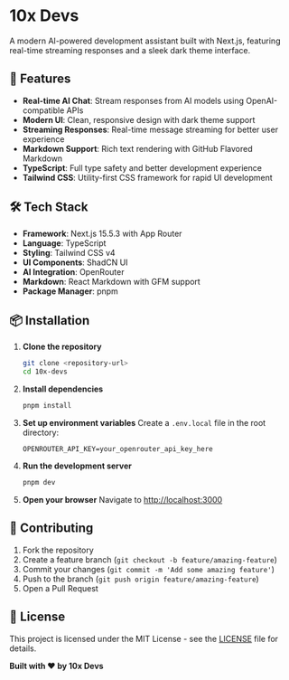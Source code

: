 # 10x Devs

A modern AI-powered development assistant built with Next.js, featuring real-time streaming responses and a sleek dark theme interface.

## 🚀 Features

- **Real-time AI Chat**: Stream responses from AI models using OpenAI-compatible APIs
- **Modern UI**: Clean, responsive design with dark theme support
- **Streaming Responses**: Real-time message streaming for better user experience
- **Markdown Support**: Rich text rendering with GitHub Flavored Markdown
- **TypeScript**: Full type safety and better development experience
- **Tailwind CSS**: Utility-first CSS framework for rapid UI development

## 🛠️ Tech Stack

- **Framework**: Next.js 15.5.3 with App Router
- **Language**: TypeScript
- **Styling**: Tailwind CSS v4
- **UI Components**: ShadCN UI
- **AI Integration**: OpenRouter
- **Markdown**: React Markdown with GFM support
- **Package Manager**: pnpm

## 📦 Installation

1. **Clone the repository**
   ```bash
   git clone <repository-url>
   cd 10x-devs
   ```

2. **Install dependencies**
   ```bash
   pnpm install
   ```

3. **Set up environment variables**
   Create a `.env.local` file in the root directory:
   ```env
   OPENROUTER_API_KEY=your_openrouter_api_key_here
   ```

4. **Run the development server**
   ```bash
   pnpm dev
   ```

5. **Open your browser**
   Navigate to [http://localhost:3000](http://localhost:3000)

## 🤝 Contributing

1. Fork the repository
2. Create a feature branch (`git checkout -b feature/amazing-feature`)
3. Commit your changes (`git commit -m 'Add some amazing feature'`)
4. Push to the branch (`git push origin feature/amazing-feature`)
5. Open a Pull Request

## 📝 License

This project is licensed under the MIT License - see the [LICENSE](LICENSE) file for details.

**Built with ❤️ by 10x Devs**